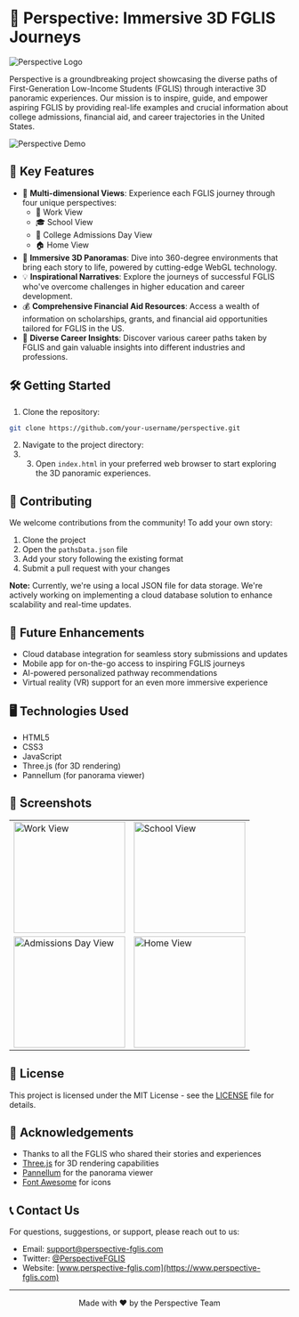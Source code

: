 # 🌟 Perspective: Immersive 3D FGLIS Journeys

![Perspective Logo](https://your-image-url.com/perspective-logo.png)

Perspective is a groundbreaking project showcasing the diverse paths of First-Generation Low-Income Students (FGLIS) through interactive 3D panoramic experiences. Our mission is to inspire, guide, and empower aspiring FGLIS by providing real-life examples and crucial information about college admissions, financial aid, and career trajectories in the United States.

![Perspective Demo](https://your-image-url.com/perspective-demo.gif)

## 🚀 Key Features

- 🔄 **Multi-dimensional Views**: Experience each FGLIS journey through four unique perspectives:
  - 💼 Work View
  - 🎓 School View
  - 📅 College Admissions Day View
  - 🏠 Home View
- 🌈 **Immersive 3D Panoramas**: Dive into 360-degree environments that bring each story to life, powered by cutting-edge WebGL technology.
- 💡 **Inspirational Narratives**: Explore the journeys of successful FGLIS who've overcome challenges in higher education and career development.
- 💰 **Comprehensive Financial Aid Resources**: Access a wealth of information on scholarships, grants, and financial aid opportunities tailored for FGLIS in the US.
- 🚀 **Diverse Career Insights**: Discover various career paths taken by FGLIS and gain valuable insights into different industries and professions.

## 🛠️ Getting Started

1. Clone the repository:
```bash
git clone https://github.com/your-username/perspective.git
```
2. Navigate to the project directory:
3. 3. Open `index.html` in your preferred web browser to start exploring the 3D panoramic experiences.

## 🤝 Contributing

We welcome contributions from the community! To add your own story:

1. Clone the project
2. Open the `pathsData.json` file
3. Add your story following the existing format
4. Submit a pull request with your changes

**Note:** Currently, we're using a local JSON file for data storage. We're actively working on implementing a cloud database solution to enhance scalability and real-time updates.

## 🔮 Future Enhancements

- Cloud database integration for seamless story submissions and updates
- Mobile app for on-the-go access to inspiring FGLIS journeys
- AI-powered personalized pathway recommendations
- Virtual reality (VR) support for an even more immersive experience

## 🖥️ Technologies Used

- HTML5
- CSS3
- JavaScript
- Three.js (for 3D rendering)
- Pannellum (for panorama viewer)

## 📸 Screenshots

<table>
<tr>
 <td><img src="https://placeholder-image-url.com/screenshot1.jpg" alt="Work View" width="200"/></td>
 <td><img src="https://placeholder-image-url.com/screenshot2.jpg" alt="School View" width="200"/></td>
</tr>
<tr>
 <td><img src="https://placeholder-image-url.com/screenshot3.jpg" alt="Admissions Day View" width="200"/></td>
 <td><img src="https://placeholder-image-url.com/screenshot4.jpg" alt="Home View" width="200"/></td>
</tr>
</table>

## 📜 License

This project is licensed under the MIT License - see the [LICENSE](LICENSE) file for details.

## 🙏 Acknowledgements

- Thanks to all the FGLIS who shared their stories and experiences
- [Three.js](https://threejs.org/) for 3D rendering capabilities
- [Pannellum](https://pannellum.org/) for the panorama viewer
- [Font Awesome](https://fontawesome.com/) for icons

## 📞 Contact Us

For questions, suggestions, or support, please reach out to us:

- Email: support@perspective-fglis.com
- Twitter: [@PerspectiveFGLIS](https://twitter.com/PerspectiveFGLIS)
- Website: [www.perspective-fglis.com](https://www.perspective-fglis.com)

---

<p align="center">
Made with ❤️ by the Perspective Team
</p>

